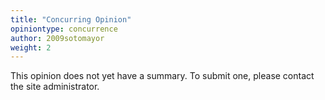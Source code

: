 ```yaml
---
title: "Concurring Opinion"
opiniontype: concurrence
author: 2009sotomayor
weight: 2
---
```

This opinion does not yet have a summary. To submit one, please contact the site administrator.